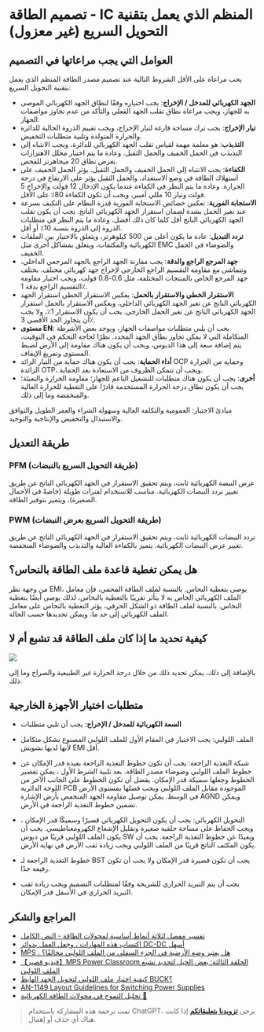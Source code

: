 # تصميم الطاقة - IC المنظم الذي يعمل بتقنية التحويل السريع (غير معزول)

## العوامل التي يجب مراعاتها في التصميم

يجب مراعاة على الأقل الشروط التالية عند تصميم مصدر الطاقة المنظم الذي يعمل بتقنية التحويل السريع:

- **الجهد الكهربائي للمدخل / الإخراج**: يجب اختياره وفقًا لنطاق الجهد الكهربائي الموصى به للجهاز، ويجب مراعاة نطاق تقلب الجهد الفعلي والتأكد من عدم تجاوز مواصفات الجهاز.
- **تيار الإخراج**: يجب ترك مساحة فارغة لتيار الإخراج، ويجب تقييم الذروة الحالية للدائرة والحرارة المتولدة وتلبية متطلبات التخفيض.
- **التذبذب**: هو معلمة مهمة لقياس تقلب الجهد الكهربائي للدائرة، ويجب الانتباه إلى التذبذب في الحمل الخفيف والحمل الثقيل. وعادة ما يتم اختيار محلل الاهتزازات بعرض نطاق 20 ميجاهرتز للفحص.
- **الكفاءة**: يجب الانتباه إلى الحمل الخفيف والحمل الثقيل. يؤثر الحمل الخفيف على استهلاك الطاقة في وضع الاستعداد، والحمل الثقيل يؤثر على الارتفاع في درجة الحرارة. وعادة ما يتم النظر في الكفاءة عندما يكون الإدخال 12 فولت والإخراج 5 فولت وتيار 10 مللي أمبير، ويجب أن تكون الكفاءة 80٪ على الأقل.
- **الاستجابة الفورية**: تعكس خصائص الاستجابة الفورية قدرة النظام على التكيف بسرعة عند تغير الحمل بشدة لضمان استقرار الجهد الكهربائي الناتج. يجب أن يكون تقلب الجهد الكهربائي الناتج أقل كلما كان ذلك أفضل، وعادة ما يتم النظر في متطلبات الذروة إلى الذروة بنسبة 10٪ أو أقل.
- **تردد التبديل**: عادة ما يكون أعلى من 500 كيلوهرتز، ويتعلق بالاختيار بين الملفات الكهربائية والمكثفات، ويتعلق بمشاكل أخرى مثل EMC والضوضاء في الحمل الخفيف.
- **جهد المرجع الراجع والدقة**: يجب مقارنة الجهد الراجع بالجهد المرجعي الداخلي، وتتماشى مع مقاومة التقسيم الراجع الخارجي لإخراج جهد كهربائي مختلف. يختلف جهد المرجع الخاص بالمنتجات المختلفة، مثل 0.6-0.8 فولت، ويجب اختيار مقاومة التقسيم الراجع بدقة 1٪.
- **الاستقرار الخطي والاستقرار بالحمل**: يعكس الاستقرار الخطي استقرار الجهد الكهربائي الناتج عن تغير الجهد الكهربائي الداخلي، ويعكس الاستقرار بالحمل استقرار الجهد الكهربائي الناتج عن تغير الحمل الخارجي. يجب أن يكون الاستقرار 1٪، ولا يجب أن يتجاوز الحد الأقصى 3٪.
- **مستوى EN**: يجب أن يلبي متطلبات مواصفات الجهاز، ويوجد بعض الأشرطة المتكاملة التي لا يمكن تجاوز نطاق الجهد المحدد. نظرًا لحاجة التحكم في التوقيت، يتم إضافة سعة إلى هذا الدبوس، ويجب أن يكون هناك مقاومة إلى الأرض لضبط المستوى وتفريغ الإيقاف.
- **أداء الحماية**: يجب أن يكون هناك حماية من التيار الزائد OCP وحماية من الحرارة الزائدة OTP، ويجب أن تتمكن الظروف من الاستعادة بعد الحماية.
- **أخرى**: يجب أن يكون هناك متطلبات للتشغيل الناعم للجهاز؛ مقاومة الحرارة والتعبئة؛ يجب أن يكون نطاق درجة الحرارة المستخدمة قادرًا على التغطية للحرارة العالية والمنخفضة وما إلى ذلك.

مبادئ الاختيار: العمومية والتكلفة العالية وسهولة الشراء والعمر الطويل والتوافق والاستبدال والتخفيض والإنتاجية والتوحيد.

## طريقة التعديل

### PFM (طريقة التحويل السريع بالنبضات)

عرض النبضة الكهربائية ثابت، ويتم تحقيق الاستقرار في الجهد الكهربائي الناتج عن طريق تغيير تردد النبضات الكهربائية. مناسب للاستخدام لفترات طويلة (خاصةً في الأحمال الصغيرة)، ويتميز بتوفير الطاقة.

### PWM (طريقة التحويل السريع بعرض النبضات)

تردد النبضات الكهربائية ثابت، ويتم تحقيق الاستقرار في الجهد الكهربائي الناتج عن طريق تغيير عرض النبضات الكهربائية. يتميز بالكفاءة العالية والتذبذب والضوضاء المنخفضة.

## هل يمكن تغطية قاعدة ملف الطاقة بالنحاس؟

من وجهة نظر EMI، يوصى بتغطية النحاس. بالنسبة لملف الطاقة المحمي، فإن معامل الملف الكهربائي الخاص به لا يتأثر تقريبًا بالتغطية بالنحاس، لذلك يوصى أيضًا بتغطية النحاس. بالنسبة لملف الطاقة ذو الشكل الحرفي، يؤثر التغطية بالنحاس على معامل الملف الكهربائي إلى حد ما، ويمكن تحديدها حسب الحالة.

## كيفية تحديد ما إذا كان ملف الطاقة قد تشبع أم لا

![](https://img.wiki-power.com/d/wiki-media/img/20210723133831.png)

بالإضافة إلى ذلك، يمكن تحديد ذلك من خلال درجة الحرارة غير الطبيعية والصراخ وما إلى ذلك.

## متطلبات اختيار الأجهزة الخارجية

- **السعة الكهربائية للمدخل / الإخراج**: يجب أن تلبي متطلبات

- الملف اللولبي: يجب الاختيار في المقام الأول للملف اللولبي المصنوع بشكل متكامل لأنها لديها تشويش EMI أقل.
- شبكة التغذية الراجعة: يجب أن تكون خطوط التغذية الراجعة بعيدة قدر الإمكان عن خطوط الملف اللولبي وضوضاء مصدر الطاقة. بعد تلبية الشرط الأول ، يمكن تقصير الخطوط وجعلها سميكة قدر الإمكان. يفضل أن تكون الخطوط على الجانب الآخر من اللوحة الدائرية PCB الموجودة مقابل الملف اللولبي ويجب فصلها بمستوى الأرض في الوسط. يمكن توصيل مقاومة الجهد المنخفض بأرض الإشارة AGND ويمكن تضمين خطوط التغذية الراجعة في الأرض.
- التحويل الكهربائي: يجب أن يكون التحويل الكهربائي قصيرًا وسميكًا قدر الإمكان ، ويجب الحفاظ على مساحة حلقية صغيرة وتقليل الإشعاع الكهرومغناطيسي. يجب أن يكون الملف اللولبي قريبًا من دبوس SW وبعيدًا عن خطوط التغذية الراجعة. يجب أن يكون المكثف الناتج قريبًا من الملف اللولبي ويجب زيادة ثقب الأرض في نهاية الأرض.
- خطوط التغذية الراجعة لـ BST يجب أن تكون قصيرة قدر الإمكان ولا يجب أن تكون رفيعة جدًا.
- يجب أن يتم التبريد الحراري للشريحة وفقًا لمتطلبات التصميم ويجب زيادة ثقب التبريد الحراري في الأسفل قدر الإمكان.

## المراجع والشكر

- [تفسير مفصل لثلاثة أنماط أساسية لمحولات الطاقة - النص الكامل](http://www.elecfans.com/article/83/116/2016/20160307404422_a.html)
- [اكتساب هذه المهارات ، وجعل العمل بدوائر DC-DC أسهل](https://mp.weixin.qq.com/s/fqTPyfAKdTlbRxy0-ho9gA)
- [MPS ، هل يعتبر وضع الأرضية في الجزء السفلي من الملف اللولبي مخالفًا؟](https://mp.weixin.qq.com/s/CgR2jUgujLy3nqwU52rW2Q)
- [【فيديو قصير】MPS Power Classroom الحلقة الثالثة: بعض الحيل لتحديد تشبع الملف اللولبي](https://mp.weixin.qq.com/s?__biz=MzIwMTE4MzQwMw==&mid=2884003106&idx=1&sn=41c7eef3377037a1a1d21179447d0df1&scene=19#wechat_redirect)
- [كيفية اختيار ملف اللولبي لتحويل الجهد الهابط BUCK؟](https://mp.weixin.qq.com/s/tTSoUaeaVQI4TM6ruKpeKw)
- [AN-1149 Layout Guidelines for Switching Power Supplies](https://www.ti.com/lit/an/snva021c/snva021c.pdf?ts=1641814411004)
- [تحليل التموج في محولات الطاقة الكهربائية 🚧](http://www.oliverkung.top/%e5%bc%80%e5%85%b3%e7%94%b5%e6%ba%90%e7%ba%b9%e6%b3%a2%e5%88%86%e6%9e%90/)

> تمت ترجمة هذه المشاركة باستخدام ChatGPT، يرجى [**تزويدنا بتعليقاتكم**](https://github.com/linyuxuanlin/Wiki_MkDocs/issues/new) إذا كانت هناك أي حذف أو إهمال.